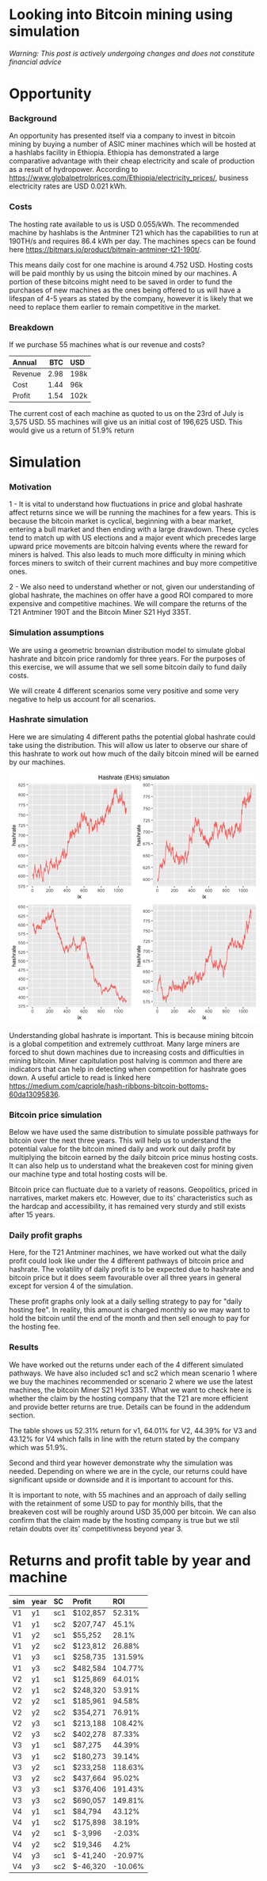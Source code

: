 # Looking into Bitcoin mining using simulation

*Warning: This post is actively undergoing changes and does not constitute financial advice*

# Opportunity

### Background

An opportunity has presented itself via a company to invest in bitcoin mining by buying a number of ASIC miner machines which will be hosted at a hashlabs facility in Ethiopia. Ethiopia has demonstrated a large comparative advantage with their cheap electricity and scale of production as a result of hydropower. According to https://www.globalpetrolprices.com/Ethiopia/electricity_prices/, business electricity rates are USD 0.021 kWh. 

### Costs

The hosting rate available to us is USD 0.055/kWh. The recommended machine by hashlabs is the Antminer T21 which has the capabilities to run at 190TH/s and requires 86.4 kWh per day. The machines specs can be found here https://bitmars.io/product/bitmain-antminer-t21-190t/. 

This means daily cost for one machine is around 4.752 USD. Hosting costs will be paid monthly by us using the bitcoin mined by our machines. A portion of these bitcoins might need to be saved in order to fund the purchases of new machines as the ones being offered to us will have a lifespan of 4-5 years as stated by the company, however it is likely that we need to replace them earlier to remain competitive in the market.

### Breakdown

If we purchase 55 machines what is our revenue and costs?

<table class="table" style="">
 <thead>
  <tr>
   <th style="text-align:left;"> Annual </th>
   <th style="text-align:right;"> BTC </th>
   <th style="text-align:left;"> USD </th>
  </tr>
 </thead>
<tbody>
  <tr>
   <td style="text-align:left;"> Revenue </td>
   <td style="text-align:right;"> 2.98 </td>
   <td style="text-align:left;"> 198k </td>
  </tr>
  <tr>
   <td style="text-align:left;"> Cost </td>
   <td style="text-align:right;"> 1.44 </td>
   <td style="text-align:left;"> 96k </td>
  </tr>
  <tr>
   <td style="text-align:left;"> Profit </td>
   <td style="text-align:right;"> 1.54 </td>
   <td style="text-align:left;"> 102k </td>
  </tr>
</tbody>
</table>

The current cost of each machine as quoted to us on the 23rd of July is 3,575 USD. 55 machines will give us an initial cost of 196,625 USD. This would give us a return of 51.9% return 

# Simulation

### Motivation

1 - It is vital to understand how fluctuations in price and global hashrate affect returns since we will be running the machines for a few years. This is because the bitcoin market is cyclical, beginning with a bear market, entering a bull market and then ending with a large drawdown. These cycles tend to match up with US elections and a major event which precedes large upward price movements are bitcoin halving events where the reward for miners is halved. This also leads to much more difficulty in mining which forces miners to switch of their current machines and buy more competitive ones.

2 - We also need to understand whether or not, given our understanding of global hashrate, the machines on offer have a good ROI compared to more expensive and competitive machines. We will compare the returns of the T21 Antminer 190T and the Bitcoin Miner S21 Hyd 335T.

### Simulation assumptions

We are using a geometric brownian distribution model to simulate global hashrate and bitcoin price randomly for three years. For the purposes of this exercise, we will assume that we sell some bitcoin daily to fund daily costs.

We will create 4 different scenarios some very positive and some very negative to help us account for all scenarios.

### Hashrate simulation

Here we are simulating 4 different paths the potential global hashrate could take using the distribution. This will allow us later to observe our share of this hashrate to work out how much of the daily bitcoin mined will be earned by our machines.

![Hashrate](hashrate.png)

Understanding global hashrate is important. This is because mining bitcoin is a global competition and extremely cutthroat. Many large miners are forced to shut down machines due to increasing costs and difficulties in mining bitcoin. Miner capitulation post halving is common and there are indicators that can help in detecting when competition for hashrate goes down. A useful article to read is linked here https://medium.com/capriole/hash-ribbons-bitcoin-bottoms-60da13095836. 


### Bitcoin price simulation

Below we have used the same distribution to simulate possible pathways for bitcoin over the next three years. This will help us to understand the potential value for the bitcoin mined daily and work out daily profit by multiplying the bitcoin earned by the daily bitcoin price minus hosting costs. It can also help us to understand what the breakeven cost for mining given our machine type and total hosting costs will be.


Bitcoin price can fluctuate due to a variety of reasons. Geopolitics, priced in narratives, market makers etc. However, due to its' characteristics such as the hardcap and accessibility, it has remained very sturdy and still exists after 15 years. 


### Daily profit graphs

Here, for the T21 Antminer machines, we have worked out what the daily profit could look like under the 4 different pathways of bitcoin price and hashrate. The volatility of daily profit is to be expected due to hashrate and bitcoin price but it does seem favourable over all three years in general except for version 4 of the simulation.


These profit graphs only look at a daily selling strategy to pay for "daily hosting fee". In reality, this amount is charged monthly so we may want to hold the bitcoin until the end of the month and then sell enough to pay for the hosting fee. 

### Results

We have worked out the returns under each of the 4 different simulated pathways. We have also included sc1 and sc2 which mean scenario 1 where we buy the machines recommended or scenario 2 where we use the latest machines, the bitcoin Miner S21 Hyd 335T. What we want to check here is whether the claim by the hosting company that the T21 are more efficient and provide better returns are true. Details can be found in the addendum section. 

The table shows us 52.31% return for v1, 64.01% for V2, 44.39% for V3 and 43.12% for V4 which falls in line with the return stated by the company which was 51.9%.

Second and third year however demonstrate why the simulation was needed. Depending on where we are in the cycle, our returns could have significant upside or downside and it is important to account for this.

It is important to note, with 55 machines and an approach of daily selling with the retainment of some USD to pay for monthly bills, that the breakeven cost will be roughly around USD 35,000 per bitcoin. We can also confirm that the claim made by the hosting company is true but we stil retain doubts over its' competitivness beyond year 3.

# Returns and profit table by year and machine

<table class="table" style="">
 <thead>
  <tr>
   <th style="text-align:left;"> sim </th>
   <th style="text-align:left;"> year </th>
   <th style="text-align:left;"> SC </th>
   <th style="text-align:left;"> Profit </th>
   <th style="text-align:left;"> ROI </th>
  </tr>
 </thead>
<tbody>
  <tr>
   <td style="text-align:left;"> V1 </td>
   <td style="text-align:left;"> y1 </td>
   <td style="text-align:left;"> sc1 </td>
   <td style="text-align:left;"> $102,857 </td>
   <td style="text-align:left;"> 52.31% </td>
  </tr>
  <tr>
   <td style="text-align:left;"> V1 </td>
   <td style="text-align:left;"> y1 </td>
   <td style="text-align:left;"> sc2 </td>
   <td style="text-align:left;"> $207,747 </td>
   <td style="text-align:left;"> 45.1% </td>
  </tr>
  <tr>
   <td style="text-align:left;"> V1 </td>
   <td style="text-align:left;"> y2 </td>
   <td style="text-align:left;"> sc1 </td>
   <td style="text-align:left;"> $55,252 </td>
   <td style="text-align:left;"> 28.1% </td>
  </tr>
  <tr>
   <td style="text-align:left;"> V1 </td>
   <td style="text-align:left;"> y2 </td>
   <td style="text-align:left;"> sc2 </td>
   <td style="text-align:left;"> $123,812 </td>
   <td style="text-align:left;"> 26.88% </td>
  </tr>
  <tr>
   <td style="text-align:left;"> V1 </td>
   <td style="text-align:left;"> y3 </td>
   <td style="text-align:left;"> sc1 </td>
   <td style="text-align:left;"> $258,735 </td>
   <td style="text-align:left;"> 131.59% </td>
  </tr>
  <tr>
   <td style="text-align:left;"> V1 </td>
   <td style="text-align:left;"> y3 </td>
   <td style="text-align:left;"> sc2 </td>
   <td style="text-align:left;"> $482,584 </td>
   <td style="text-align:left;"> 104.77% </td>
  </tr>
  <tr>
   <td style="text-align:left;"> V2 </td>
   <td style="text-align:left;"> y1 </td>
   <td style="text-align:left;"> sc1 </td>
   <td style="text-align:left;"> $125,869 </td>
   <td style="text-align:left;"> 64.01% </td>
  </tr>
  <tr>
   <td style="text-align:left;"> V2 </td>
   <td style="text-align:left;"> y1 </td>
   <td style="text-align:left;"> sc2 </td>
   <td style="text-align:left;"> $248,320 </td>
   <td style="text-align:left;"> 53.91% </td>
  </tr>
  <tr>
   <td style="text-align:left;"> V2 </td>
   <td style="text-align:left;"> y2 </td>
   <td style="text-align:left;"> sc1 </td>
   <td style="text-align:left;"> $185,961 </td>
   <td style="text-align:left;"> 94.58% </td>
  </tr>
  <tr>
   <td style="text-align:left;"> V2 </td>
   <td style="text-align:left;"> y2 </td>
   <td style="text-align:left;"> sc2 </td>
   <td style="text-align:left;"> $354,271 </td>
   <td style="text-align:left;"> 76.91% </td>
  </tr>
  <tr>
   <td style="text-align:left;"> V2 </td>
   <td style="text-align:left;"> y3 </td>
   <td style="text-align:left;"> sc1 </td>
   <td style="text-align:left;"> $213,188 </td>
   <td style="text-align:left;"> 108.42% </td>
  </tr>
  <tr>
   <td style="text-align:left;"> V2 </td>
   <td style="text-align:left;"> y3 </td>
   <td style="text-align:left;"> sc2 </td>
   <td style="text-align:left;"> $402,278 </td>
   <td style="text-align:left;"> 87.33% </td>
  </tr>
  <tr>
   <td style="text-align:left;"> V3 </td>
   <td style="text-align:left;"> y1 </td>
   <td style="text-align:left;"> sc1 </td>
   <td style="text-align:left;"> $87,275 </td>
   <td style="text-align:left;"> 44.39% </td>
  </tr>
  <tr>
   <td style="text-align:left;"> V3 </td>
   <td style="text-align:left;"> y1 </td>
   <td style="text-align:left;"> sc2 </td>
   <td style="text-align:left;"> $180,273 </td>
   <td style="text-align:left;"> 39.14% </td>
  </tr>
  <tr>
   <td style="text-align:left;"> V3 </td>
   <td style="text-align:left;"> y2 </td>
   <td style="text-align:left;"> sc1 </td>
   <td style="text-align:left;"> $233,258 </td>
   <td style="text-align:left;"> 118.63% </td>
  </tr>
  <tr>
   <td style="text-align:left;"> V3 </td>
   <td style="text-align:left;"> y2 </td>
   <td style="text-align:left;"> sc2 </td>
   <td style="text-align:left;"> $437,664 </td>
   <td style="text-align:left;"> 95.02% </td>
  </tr>
  <tr>
   <td style="text-align:left;"> V3 </td>
   <td style="text-align:left;"> y3 </td>
   <td style="text-align:left;"> sc1 </td>
   <td style="text-align:left;"> $376,406 </td>
   <td style="text-align:left;"> 191.43% </td>
  </tr>
  <tr>
   <td style="text-align:left;"> V3 </td>
   <td style="text-align:left;"> y3 </td>
   <td style="text-align:left;"> sc2 </td>
   <td style="text-align:left;"> $690,057 </td>
   <td style="text-align:left;"> 149.81% </td>
  </tr>
  <tr>
   <td style="text-align:left;"> V4 </td>
   <td style="text-align:left;"> y1 </td>
   <td style="text-align:left;"> sc1 </td>
   <td style="text-align:left;"> $84,794 </td>
   <td style="text-align:left;"> 43.12% </td>
  </tr>
  <tr>
   <td style="text-align:left;"> V4 </td>
   <td style="text-align:left;"> y1 </td>
   <td style="text-align:left;"> sc2 </td>
   <td style="text-align:left;"> $175,898 </td>
   <td style="text-align:left;"> 38.19% </td>
  </tr>
  <tr>
   <td style="text-align:left;"> V4 </td>
   <td style="text-align:left;"> y2 </td>
   <td style="text-align:left;"> sc1 </td>
   <td style="text-align:left;"> $-3,996 </td>
   <td style="text-align:left;"> -2.03% </td>
  </tr>
  <tr>
   <td style="text-align:left;"> V4 </td>
   <td style="text-align:left;"> y2 </td>
   <td style="text-align:left;"> sc2 </td>
   <td style="text-align:left;"> $19,346 </td>
   <td style="text-align:left;"> 4.2% </td>
  </tr>
  <tr>
   <td style="text-align:left;"> V4 </td>
   <td style="text-align:left;"> y3 </td>
   <td style="text-align:left;"> sc1 </td>
   <td style="text-align:left;"> $-41,240 </td>
   <td style="text-align:left;"> -20.97% </td>
  </tr>
  <tr>
   <td style="text-align:left;"> V4 </td>
   <td style="text-align:left;"> y3 </td>
   <td style="text-align:left;"> sc2 </td>
   <td style="text-align:left;"> $-46,320 </td>
   <td style="text-align:left;"> -10.06% </td>
  </tr>
</tbody>
</table>



